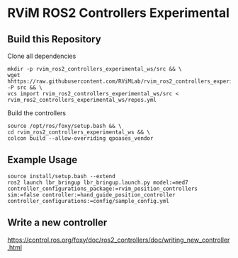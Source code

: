 # RViM ROS2 Controllers Experimental

## Build this Repository
Clone all dependencies
```shell
mkdir -p rvim_ros2_controllers_experimental_ws/src && \
wget hhttps://raw.githubusercontent.com/RViMLab/rvim_ros2_controllers_experimental/foxy/rvim_ros2_controllers_experimental/repos.yml -P src && \
vcs import rvim_ros2_controllers_experimental_ws/src < rvim_ros2_controllers_experimental_ws/repos.yml
```
Build the controllers
```shell
source /opt/ros/foxy/setup.bash && \
cd rvim_ros2_controllers_experimental_ws && \
colcon build --allow-overriding qpoases_vendor
```

## Example Usage

```shell
source install/setup.bash --extend
ros2 launch lbr_bringup lbr_bringup.launch.py model:=med7 controller_configurations_package:=rvim_position_controllers sim:=false controller:=hand_guide_position_controller controller_configurations:=config/sample_config.yml
```

## Write a new controller
https://control.ros.org/foxy/doc/ros2_controllers/doc/writing_new_controller.html
